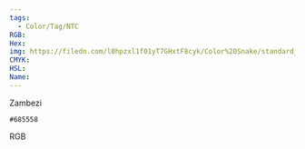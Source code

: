 ```yaml
---
tags:
  - Color/Tag/NTC
RGB:
Hex:
img: https://filedn.com/l0hpzxl1f01yT7GHxtF8cyk/Color%20Snake/standard_csv_to_svg//685558.svg
CMYK:
HSL:
Name:
---
```

Zambezi
```palette
#685558
```
RGB

